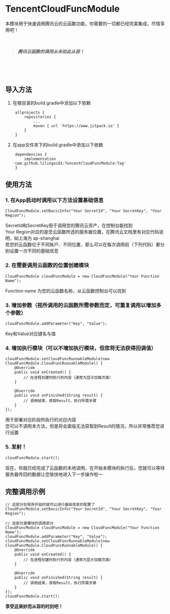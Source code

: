 # TencentCloudFuncModule
本模块用于快速调用腾讯云的云函数功能，你需要的一切都已经完美集成，尽情享用吧！
<br><br><br>
> ***腾讯云函数的调用从未如此从容！***

<br><br><br>
## 导入方法

1. 在根目录的build.gradle中添加以下依赖

    	allprojects {
    		repositories {
    			...
    			maven { url 'https://www.jitpack.io' }
    		}
    	}

2. 在app文件夹下的build.gradle中添加以下依赖

    	dependencies {
    		implementation 'com.github.lilingxi01:TencentCloudFuncModule:Tag'
    	}

## 使用方法

### 1. 在App启动时调用以下方法设置基础信息
   	
   	CloudFuncModule.setBasicInfo("Your SecretId", "Your SecretKey", "Your Region");
   	
SecretId和SecretKey用于调用您的腾讯云资产，在控制台能找到<br>
Your Region对应的是您云函数所选的服务器位置，在腾讯云文档里有对应代码说明，如上海为 ap-shanghai<br>
若您的云函数位于不同账户、不同位置，那么可以在每次调用前（下列代码）都分别设置一次不同的基础信息

### 2. 在需要调用云函数的位置创建模块
    	
	CloudFuncModule cloudFuncModule = new CloudFuncModule("Your Function Name");
	
Function name 为您的云函数名称，从云函数控制台可以找到

### 3. 增加参数（视所调用的云函数所需参数而定，可重复调用以增加多个参数）
    	
	cloudFuncModule.addParameter("Key", "Value");
	
Key和Value对应键名与值

### 4. 增加执行模块（可以不增加执行模块，但您将无法获得回调值）
   	
	cloudFuncModule.setCloudFuncRunnableModule(new CloudFuncModule.CloudFuncRunnableModule() {
   		@Override
   		public void onCreated() {
   			// 在进程创建时执行的内容（通常为显示加载页面）
   		}

   		@Override
   		public void onFinished(String result) {
   			// 调用结束，获取Result，执行所需步骤
		}
	});
	
用于部署对应阶段所执行的对应内容<br>
您可以不调用本方法，但是将会面临无法获取到Result的情况，所以非常推荐您进行设置

### 5. 发射！
    	
	cloudFuncModule.start();

现在，你就已经完成了云函数的本地调用，在开始本模块的执行后，您就可以等待服务器传回的数据让您愉快地进入下一步操作啦～

## 完整调用示例

   	// 这部分在程序开始时就可以进行基础信息的配置了
	CloudFuncModule.setBasicInfo("Your SecretId", "Your SecretKey", "Your Region");
	
	// 这部分是模块的调用部分
	CloudFuncModule cloudFuncModule = new CloudFuncModule("Your Function Name");
	cloudFuncModule.addParameter("Key", "Value");
	cloudFuncModule.setCloudFuncRunnableModule(new CloudFuncModule.CloudFuncRunnableModule() {
   		@Override
   		public void onCreated() {
   			// 在进程创建时执行的内容（通常为显示加载页面）
   		}

   		@Override
   		public void onFinished(String result) {
   			// 调用结束，获取Result，执行所需步骤
		}
	});
	cloudFuncModule.start();

**享受这美妙而从容的时刻吧！**
